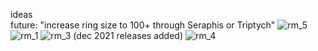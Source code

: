 ideas   
future:
"increase ring size to 100+ through Seraphis or Triptych"
![rm_5](https://user-images.githubusercontent.com/77655812/169675560-d3af8ee7-603c-4736-8213-21c655e9407d.png)
![rm_1](https://user-images.githubusercontent.com/77655812/169675437-f44f8c50-2231-4c28-b527-771a604ed4e8.png)
![rm_3](https://user-images.githubusercontent.com/77655812/169675438-cd141e94-a7f4-439f-a5df-98233b0abe52.png)
(dec 2021 releases added)
![rm_4](https://user-images.githubusercontent.com/77655812/169675492-eb9629aa-8a8a-474d-ba39-d0915bd2e12f.png)
